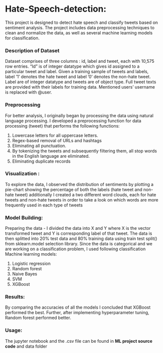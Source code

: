 # Hate-Speech-detection:
This project is designed to detect hate speech and classify tweets based on sentiment analysis. The project includes data preprocessing techniques to clean and normalize the data, as well as several machine learning models for classification.

### Description of Dataset
Dataset comprises of three columns : id, label and tweet, each with 10,575 row entries. “Id” is of integer datatype which gives id assigned to a particular tweet and label. Given a training sample of tweets and labels, label ’1’ denotes the hate tweet and label ’0’ denotes the non-hate tweet. Label are of integer datatype and tweets are of object type. Full tweet texts are provided with their labels for training data. Mentioned users’ username is replaced with @user.

### Preprocessing
For better analysis, I originally began by processing the data using natural language processing. I developed a preprocessing function for data processing (tweet) that performs the following functions:
  1. Lowercase letters for all uppercase letters.
  2. Regex-based removal of URLs and hashtags
  3. Eliminating all punctuation.
  4. By tokenizing the tweets and subsequently filtering them,
  all stop words in the English language are eliminated.
  5. Eliminating duplicate records
  
### Visualization :
To explore the data, I observed the distribution of sentiments by plotting a pie-chart showing the percentage of both the labels (hate tweet and non-hate  tweet) additionally I created a two different word clouds, each for hate tweets and non-hate tweets in order to take a look on which words are more frequently used in each type of tweets

### Model Building: 
Preparing the data - I divided the data into X and Y where X is the vector transformed tweet and Y is corresponding label of that tweet. The data is then splitted into 20% test data and 80% training data using train test split() from sklearn.model selection library.
Since the data is categorical and we are working on a classification problem, I used following classification Machine learning models:
  1. Logistic regression
  2. Random forest
  3. Naive Bayes
  4. SVM 
  5. XGBoost 
  
### Results:
By comparing the accuracies of all the models I concluded that XGBoost performed the best. Further, after implementing hyperparameter tuning, Random forest performed better.

### Usage:
The jupyter notebook and the .csv file can be found in **ML project source code** and data folder
